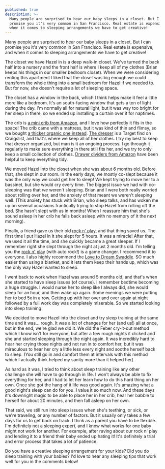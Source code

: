 ```yaml
---
published: true
description: >-
  Many people are surprised to hear our baby sleeps in a closet. But I can
  promise you it's very common in San Francisco. Real estate is expensive, and
  when it comes to sleeping arrangements we have to get creative!
---
```

Many people are surprised to hear our baby sleeps in a closet. But I can promise you it's very common in San Francisco. Real estate is expensive, and when it comes to sleeping arrangements we have to get creative!

The closet we have Hazel in is a deep walk-in closet. We've turned the back half into a nursery and the front half is where I keep all of my clothes (Brian keeps his things in our smaller bedroom closet). When we were considering renting this apartment I liked that the closet was big enough we could transform the whole thing into a small bedroom for Hazel if we needed to. But for now, she doesn't require a lot of sleeping space. 

The closet has a window in the back, which I think helps make it feel a little more like a bedroom. It's an south-facing window that gets a ton of light during the day. I'm normally all for natural light, but it was way too bright for her sleep in there, so we ended up installing a curtain over it for naptimes.

The crib is [a mini crib from Amazon](https://www.amazon.com/gp/product/B002MZMDX8/ref=as_li_tl?ie=UTF8&camp=1789&creative=9325&creativeASIN=B002MZMDX8&linkCode=as2&tag=redletterda04-20&linkId=5e3d8d6bb05525772712777a5d74b275), and I love how perfectly it fits in the space! The crib came with a mattress, but it was kind of thin and flimsy, so we bought [a thicker organic one instead](https://www.amazon.com/gp/product/B00HAZS67W/ref=as_li_tl?ie=UTF8&camp=1789&creative=9325&creativeASIN=B00HAZS67W&linkCode=as2&tag=redletterda04-20&linkId=d029a14f67a708ba67a505ae0646368b). [The dresser](https://www.target.com/p/modern-3-drawer-dresser-white-room-essentials-153/-/A-51111228?ref=tgt_adv_XS000000&AFID=google_pla_df&CPNG=PLA_Furniture+Shopping_Brand&adgroup=SC_Furniture&LID=700000001170770pgs&network=g&device=c&location=9031938&gclid=Cj0KCQjwn-bWBRDGARIsAPS1svvVvxHmw4LKNus3QK-xTJgAdJiJqZbRrJ2VnGf_vf44hViGc_vcW7IaAkABEALw_wcB&gclsrc=aw.ds) is a Target find on Craigslist, and that's where we keep all of her clothes. I try my best to keep that dresser organized, but man is it an ongoing process. I go through it regularly to make sure everything in there still fits her, and we try to only keep a small collection of clothes. [Drawer dividers from Amazon](https://www.amazon.com/gp/product/B01DYXHI0E/ref=as_li_tl?ie=UTF8&camp=1789&creative=9325&creativeASIN=B01DYXHI0E&linkCode=as2&tag=redletterda04-20&linkId=9a00aae99df16e83e9886aba1343ce30) have been helpful to keep everything tidy.

We moved Hazel into the closet when she was about 6 months old. Before that, she slept in our room. In the early days, we mostly co-slept because it was the only way we could get her to sleep! We kept trying to move her to a bassinet, but she would cry every time. The biggest issue we had with co-sleeping was that _we_ weren't sleeping. Brian and I were both really worried about rolling over her, and the anxiety of that meant we weren't sleeping well. (This anxiety has stuck with Brian, who sleep talks, and has woken me up on several occasions frantically trying to stop Hazel from rolling off the bed. She hasn't slept with us in months! When I reassure him that she's sound asleep in her crib he falls back asleep with no memory of it the next morning).

Finally, a friend gave us their old [rock n' play](https://www.amazon.com/gp/product/B01K7VHP90/ref=as_li_tl?ie=UTF8&camp=1789&creative=9325&creativeASIN=B01K7VHP90&linkCode=as2&tag=redletterda04-20&linkId=a1cdb5033f8af279164103aac6ff56dd), and that thing saved us. The first time I put Hazel in it she slept for 5 hours. It was a miracle! After that, we used it all the time, and she quickly became a great sleeper. If I remember right she slept through the night at just 2 months old. I'm telling you the [rock n' play](https://www.amazon.com/gp/product/B01K7VHP90/ref=as_li_tl?ie=UTF8&camp=1789&creative=9325&creativeASIN=B01K7VHP90&linkCode=as2&tag=redletterda04-20&linkId=a1cdb5033f8af279164103aac6ff56dd) (with auto rock!) is a game changer. I recommend it to everyone. I also highly recommend the [Love to Dream Swaddle](https://www.amazon.com/gp/product/B0081GJ038/ref=as_li_tl?ie=UTF8&camp=1789&creative=9325&creativeASIN=B0081GJ038&linkCode=as2&tag=redletterda04-20&linkId=4273b3c31996532bb1dbf4dfde0c77e4). SO much easier than using a blanket, and it lets them keep their hands up, which was the only way Hazel wanted to sleep. 


I went back to work when Hazel was around 5 months old, and that's when she started to have sleep issues (of course). I remember bedtime becoming a huge struggle. I would nurse her to sleep like I always did, she would sleep for an hour, and then wake up again. Some evenings we were putting her to bed 5x in a row. Getting up with her over and over again at night followed by a full work day was completely miserable. So we started looking into sleep training. 

We decided to move Hazel into the closet and try sleep training at the same time and it was... rough. It was a lot of changes for her (and us!) all at once, but in the end, we're glad we did it. We did the Feber cry-it-out method which I know isn't for everyone, but after a few rough nights it clicked and she and started sleeping through the night again. It was incredibly hard to hear her crying those nights and not run in to comfort her, but it was miraculous to hear her cry a little less every night and soothe herself back to sleep. (You still go in and comfort them at intervals with this method which I actually think helped my sanity more than it helped her). 

As hard as it was, I tried to think about sleep training like any other challenge she will have to go through in life. I won't always be able to fix everything for her, and I had to let her learn how to do this hard thing on her own. Once she got the hang of it life was good again. It's amazing what a good night's sleep can do for you. I value it so much now. And these days it's downright magic to be able to place her in her crib, hear her babble to herself for about 20 minutes, and then fall asleep on her own. 

That said, we still run into sleep issues when she's teething, or sick, or we're traveling, or any number of factors. But it usually only takes a few days for us to get back on track. I think as a parent you have to be flexible. I'm definitely not a sleeping expert, and I know what works for one baby might not work for another. For example, after raving about our rock n' play and lending it to a friend their baby ended up hating it! It's definitely a trial and error process that takes a lot of patience. 

Do you have a creative sleeping arrangement for your kids? Did you do sleep training with your babies? I'd love to hear any sleeping tips that work well for you in the comments below!
